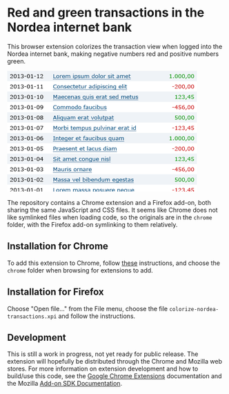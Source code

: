Red and green transactions in the Nordea internet bank
======================================================

This browser extension colorizes the transaction view when logged into the Nordea internet bank, making negative numbers red and positive numbers green.

![Screenshot of transaction view](chrome/img/chrome-promo.png?raw=true)

The repository contains a Chrome extension and a Firefox add-on, both sharing the same JavaScript and CSS files. It seems like Chrome does not like symlinked files when loading code, so the originals are in the `chrome` folder, with the Firefox add-on symlinking to them relatively.

Installation for Chrome
-----------------------
To add this extension to Chrome, follow [these](http://developer.chrome.com/extensions/getstarted.html#unpacked) instructions, and choose the `chrome` folder when browsing for extensions to add.

Installation for Firefox
------------------------
Choose "Open file…" from the File menu, choose the file `colorize-nordea-transactions.xpi` and follow the instructions.

Development
-----------
This is still a work in progress, not yet ready for public release. The extension will hopefully be distributed through the Chrome and Mozilla web stores. For more information on extension development and how to build/use this code, see the [Google Chrome Extensions](http://developer.chrome.com/extensions/index.html) documentation and the Mozilla [Add-on SDK Documentation](https://addons.mozilla.org/en-US/developers/docs/sdk/latest/dev-guide/index.html).
